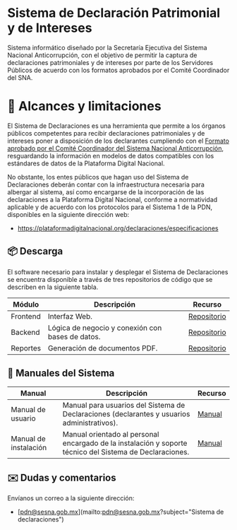 # Sistema de Declaración Patrimonial y de Intereses

Sistema informático diseñado por la Secretaría Ejecutiva del Sistema Nacional Anticorrupción, con el objetivo de permitir la captura de declaraciones patrimoniales y de intereses por parte de los Servidores Públicos de acuerdo con los formatos aprobados por el Comité Coordinador del SNA.

# 🚀 Alcances y limitaciones

El Sistema de Declaraciones es una herramienta que permite a los órganos públicos competentes para recibir declaraciones patrimoniales y de intereses poner a disposición de los declarantes cumpliendo con el [Formato aprobado por el Comité Coordinador del Sistema Nacional Anticorrupción](https://www.dof.gob.mx/nota_detalle.php?codigo=5573194&fecha=23/09/2019), resguardando la información en modelos de datos compatibles con los estándares de datos de la Plataforma Digital Nacional.

No obstante, los entes públicos que hagan uso del Sistema de Declaraciones deberán contar con la infraestructura necesaria para albergar al sistema, así como encargarse de la incorporación de las declaraciones a la Plataforma Digital Nacional, conforme a normatividad aplicable y de acuerdo con los protocolos para el Sistema 1 de la PDN, disponibles en la siguiente dirección web:

- https://plataformadigitalnacional.org/declaraciones/especificaciones


## 📦 Descarga
El software necesario para instalar y desplegar el Sistema de Declaraciones
se encuentra disponible a través de tres repositorios de código que
se describen en la siguiente tabla.

| Módulo   | Descripción | Recurso  |
| -------- | ----------- | -------- |
| Frontend | Interfaz Web. | [Repositorio](https://github.com/PDNMX/SistemaDeclaraciones_frontend)|
| Backend  | Lógica de negocio y conexión con bases de datos. | [Repositorio](https://github.com/PDNMX/SistemaDeclaraciones_backend)|
| Reportes | Generación de documentos PDF. | [Repositorio](https://github.com/PDNMX/SistemaDeclaraciones_reportes)|

## 📖 Manuales del Sistema 

| Manual            | Descripción | Recurso |
| ----------------- | ----------- | --------|
| Manual de usuario | Manual para usuarios del Sistema de Declaraciones (declarantes y usuarios administrativos). | [Manual](manuales/manual_usuario.pdf)|
| Manual de instalación | Manual orientado al personal encargado de la instalación y soporte técnico del Sistema de Declaraciones. | [Manual](manuales/manual_instalacion.pdf)|

## 	✉️ Dudas y comentarios 
Envíanos un correo a la siguiente dirección:
- [pdn@sesna.gob.mx](mailto:pdn@sesna.gob.mx?subject="Sistema de declaraciones") 